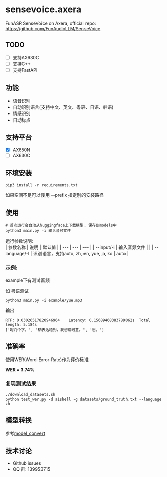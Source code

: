 # sensevoice.axera
FunASR SenseVoice on Axera, official repo: https://github.com/FunAudioLLM/SenseVoice

## TODO

- [ ] 支持AX630C
- [ ] 支持C++
- [ ] 支持FastAPI

## 功能
 - 语音识别
 - 自动识别语言(支持中文、英文、粤语、日语、韩语)
 - 情感识别
 - 自动标点
 
## 支持平台

- [x] AX650N
- [ ] AX630C

## 环境安装
```
pip3 install -r requirements.txt
```
如果空间不足可以使用 --prefix 指定别的安装路径


## 使用
```
# 首次运行会自动从huggingface上下载模型, 保存到models中
python3 main.py -i 输入音频文件
```
运行参数说明:  
| 参数名称 | 说明 | 默认值 |
| --- | --- | --- |
| --input/-i | 输入音频文件 | |
| --language/-l | 识别语言，支持auto, zh, en, yue, ja, ko | auto |


### 示例:  
example下有测试音频  

如 粤语测试
```
python3 main.py -i example/yue.mp3
```
输出
```
RTF: 0.03026517820946964    Latency: 0.15689468383789062s  Total length: 5.184s
['呢几个字。', '都表达唔到，我想讲嘅意。', '思。']
```

## 准确率

使用WER(Word-Error-Rate)作为评价标准  

**WER = 3.74%**  

### 复现测试结果

```
./download_datasets.sh
python test_wer.py -d aishell -g datasets/ground_truth.txt --language zh
```

## 模型转换

参考[model_convert](model_convert/README.md)

## 技术讨论

- Github issues
- QQ 群: 139953715